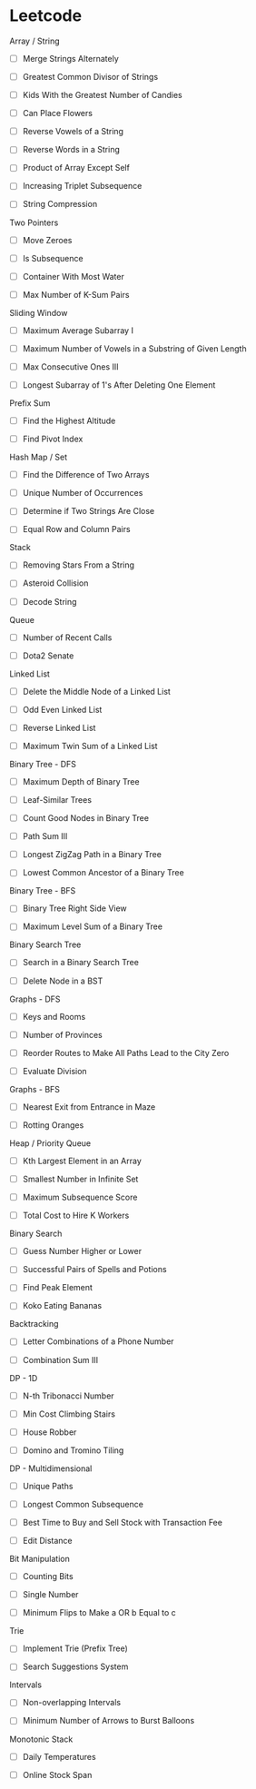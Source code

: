 # Leetcode

Array / String

- [ ] Merge Strings Alternately

- [ ] Greatest Common Divisor of Strings

- [ ] Kids With the Greatest Number of Candies

- [ ] Can Place Flowers

- [ ] Reverse Vowels of a String

- [ ] Reverse Words in a String

- [ ] Product of Array Except Self

- [ ] Increasing Triplet Subsequence

- [ ] String Compression

Two Pointers

- [ ] Move Zeroes

- [ ] Is Subsequence

- [ ] Container With Most Water

- [ ] Max Number of K-Sum Pairs

Sliding Window

- [ ] Maximum Average Subarray I

- [ ] Maximum Number of Vowels in a Substring of Given Length

- [ ] Max Consecutive Ones III

- [ ] Longest Subarray of 1's After Deleting One Element

Prefix Sum

- [ ] Find the Highest Altitude

- [ ] Find Pivot Index

Hash Map / Set

- [ ] Find the Difference of Two Arrays

- [ ] Unique Number of Occurrences

- [ ] Determine if Two Strings Are Close

- [ ] Equal Row and Column Pairs

Stack

- [ ] Removing Stars From a String

- [ ] Asteroid Collision

- [ ] Decode String

Queue

- [ ] Number of Recent Calls

- [ ] Dota2 Senate

Linked List

- [ ] Delete the Middle Node of a Linked List

- [ ] Odd Even Linked List

- [ ] Reverse Linked List

- [ ] Maximum Twin Sum of a Linked List

Binary Tree - DFS

- [ ] Maximum Depth of Binary Tree

- [ ] Leaf-Similar Trees

- [ ] Count Good Nodes in Binary Tree

- [ ] Path Sum III

- [ ] Longest ZigZag Path in a Binary Tree

- [ ] Lowest Common Ancestor of a Binary Tree

Binary Tree - BFS

- [ ] Binary Tree Right Side View

- [ ] Maximum Level Sum of a Binary Tree

Binary Search Tree

- [ ] Search in a Binary Search Tree

- [ ] Delete Node in a BST

Graphs - DFS

- [ ] Keys and Rooms

- [ ] Number of Provinces

- [ ] Reorder Routes to Make All Paths Lead to the City Zero

- [ ] Evaluate Division

Graphs - BFS

- [ ] Nearest Exit from Entrance in Maze

- [ ] Rotting Oranges

Heap / Priority Queue

- [ ] Kth Largest Element in an Array

- [ ] Smallest Number in Infinite Set

- [ ] Maximum Subsequence Score

- [ ] Total Cost to Hire K Workers

Binary Search

- [ ] Guess Number Higher or Lower

- [ ] Successful Pairs of Spells and Potions

- [ ] Find Peak Element

- [ ] Koko Eating Bananas

Backtracking

- [ ] Letter Combinations of a Phone Number

- [ ] Combination Sum III

DP - 1D

- [ ] N-th Tribonacci Number

- [ ] Min Cost Climbing Stairs

- [ ] House Robber

- [ ] Domino and Tromino Tiling

DP - Multidimensional

- [ ] Unique Paths

- [ ] Longest Common Subsequence

- [ ] Best Time to Buy and Sell Stock with Transaction Fee

- [ ] Edit Distance

Bit Manipulation

- [ ] Counting Bits

- [ ] Single Number

- [ ] Minimum Flips to Make a OR b Equal to c

Trie

- [ ] Implement Trie (Prefix Tree)

- [ ] Search Suggestions System

Intervals

- [ ] Non-overlapping Intervals

- [ ] Minimum Number of Arrows to Burst Balloons

Monotonic Stack

- [ ] Daily Temperatures

- [ ] Online Stock Span
